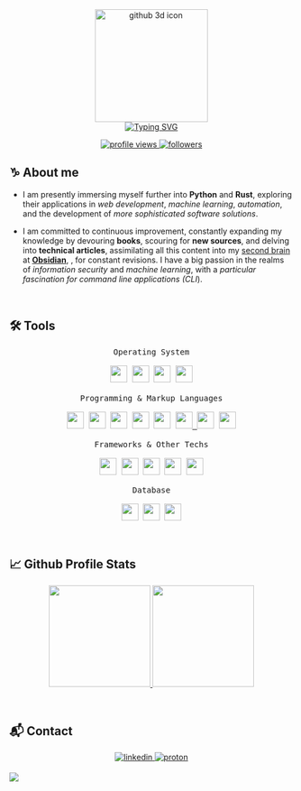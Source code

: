 <div align=center>
    <img src="https://raw.githubusercontent.com/d-hcosta/d-hcosta/main/assets/github.png" alt="github 3d icon" height="200">
</div>
<div align=center>
    <a href="https://git.io/typing-svg"><img src="https://readme-typing-svg.herokuapp.com?font=Fira+Code&duration=5000&pause=500&color=52F7EF&center=true&vCenter=true&width=500&lines=Hi!+I'm+Diego;Fullstack+Developer;Artificial+Intelligence+Student;I+use+Arch+btw" alt="Typing SVG" /></a>
</div>

<p align="center">
 <a href="https://github.com/d-hcosta">
  <img src="https://komarev.com/ghpvc/?username=d-hcosta&label=Profile%20views&color=0e75b6&style=flat" alt="profile views"/>
 </a>
 <a href="https://github.com/d-hcosta">
  <img src="https://img.shields.io/github/followers/d-hcosta?label=Followers" alt="followers"/>
 </a>
</p>

## ♑ About me

- I am presently immersing myself further into **Python** and **Rust**, exploring their applications in *web development*, *machine learning*, *automation*, and the development of *more sophisticated software solutions*.

- I am committed to continuous improvement, constantly expanding my knowledge by devouring **books**, scouring for **new sources**, and delving into **technical articles**, assimilating all this content into my [second brain](https://fortelabs.com/blog/basboverview/) at **[Obsidian](https://obsidian.md/)**, , for constant revisions. I have a big passion in the realms of *information security* and *machine learning*, with a *particular fascination for command line applications (CLI*).

<br/>

## 🛠️ Tools

<p align=center>
 <kbd>
      <kbd>Operating System</kbd>
      <br>
      <br>
        <a href="https://www.microsoft.com/en-us/windows" target="_blank"><img width="30px" src="https://cdn.jsdelivr.net/gh/devicons/devicon/icons/windows8/windows8-original.svg" /></a>
        <a href="https://pop.system76.com/" target="_blank"><img width="30px" src="https://upload.wikimedia.org/wikipedia/commons/4/46/Pop%21_OS_Icon.svg" /></a>
        <a href="https://fedoraproject.org/" target="_blank"><img width="30px" src="https://cdn.jsdelivr.net/gh/devicons/devicon@latest/icons/fedora/fedora-original.svg" /></a>
        <a href="https://archlinux.org/" target="_blank"><img width="30px" src="https://upload.wikimedia.org/wikipedia/commons/1/13/Arch_Linux_%22Crystal%22_icon.svg" /></a>
    </kbd>
      <br>
      <br>
    <kbd>
      <kbd>Programming & Markup Languages</kbd>
      <br>
      <br>
        <a href="https://www.python.org/" target="_blank"><img width="30px" src="https://cdn.jsdelivr.net/gh/devicons/devicon/icons/python/python-original.svg" /></a>
        <a href="https://developer.mozilla.org/en-US/docs/Web/JavaScript" target="_blank"><img width="30px" src="https://cdn.jsdelivr.net/gh/devicons/devicon/icons/javascript/javascript-original.svg" /></a>
        <a href="https://www.typescriptlang.org/" target="_blank"><img width="30px" src="https://cdn.jsdelivr.net/gh/devicons/devicon/icons/typescript/typescript-original.svg" /></a>
        <a href="https://www.php.net/" target="_blank"><img width="30px" src="https://cdn.jsdelivr.net/gh/devicons/devicon/icons/php/php-original.svg" /></a>
        <a href="https://www.rust-lang.org/" target="_blank"><img width="30px" src="https://upload.wikimedia.org/wikipedia/commons/d/d5/Rust_programming_language_black_logo.svg" /></a>
        <a href="https://html.com/html5/" target="_blank"><img width="30px" src="https://cdn.jsdelivr.net/gh/devicons/devicon/icons/html5/html5-original.svg" /> </a>
        <a href="https://www.markdownguide.org/" target="_blank"><img width="30px" src="https://cdn.jsdelivr.net/gh/devicons/devicon/icons/markdown/markdown-original.svg" /></a>
        <a href="https://www.w3schools.com/css/" target="_blank"><img width="30px" src="https://cdn.jsdelivr.net/gh/devicons/devicon@latest/icons/css3/css3-original.svg" /></a>
    </kbd>
      <br>
      <br>
    <kbd>
      <kbd>Frameworks & Other Techs</kbd>
      <br>
      <br>
        <a href="https://nodejs.org/en" target="_blank"><img width="30px" src="https://cdn.jsdelivr.net/gh/devicons/devicon/icons/nodejs/nodejs-original.svg" /></a>
        <a href="https://expressjs.com/" target="_blank"><img width="30px" src="https://cdn.jsdelivr.net/gh/devicons/devicon@latest/icons/express/express-original.svg" /></a>
        <a href="https://react.dev/" target="_blank"><img width="30px" src="https://cdn.jsdelivr.net/gh/devicons/devicon/icons/react/react-original.svg" /></a>
        <a href="https://nextjs.org/" target="_blank"><img width="30px" src="https://cdn.jsdelivr.net/gh/devicons/devicon@latest/icons/nextjs/nextjs-original.svg" /></a>
        <a href="https://laravel.com/" target="_blank"><img width="30px" src="https://cdn.jsdelivr.net/gh/devicons/devicon@latest/icons/laravel/laravel-original.svg" /></a>
    </kbd>
    <kbd>
      <br>
      <br>
      <kbd>Database</kbd>
      <br>
      <br>
      <a href="https://www.mysql.com/" target="_blank"><img width="30px" src="https://cdn.jsdelivr.net/gh/devicons/devicon/icons/mysql/mysql-plain.svg" /></a>
      <a href="https://www.postgresql.org/" target="_blank"><img width="30px" src="https://cdn.jsdelivr.net/gh/devicons/devicon/icons/postgresql/postgresql-original.svg" /></a>
      <a href="https://www.microsoft.com/en-us/sql-server/sql-server-downloads" target="_blank"><img width="30px" src="https://cdn.jsdelivr.net/gh/devicons/devicon/icons/microsoftsqlserver/microsoftsqlserver-plain-wordmark.svg" /></a>
    </kbd>
      <br>
</p>

<br/>

## 📈 Github Profile Stats

<p align="center">
    <a href="https://github.com/d-hcosta">
        <img height="180em" src="https://streak-stats.demolab.com?user=d-hcosta&theme=tokyonight&hide_border=true&border_radius="/>
        <img height="180em" src="https://github-readme-stats.vercel.app/api/top-langs/?username=d-hcosta&hide_border=true&layout=compact&theme=tokyonight&hide=jupyter%20notebook"/>
    </a>
</p>

<br/>

## 📬 Contact

<p align=center>
    <a href="https://linkedin.com/in/d-hcosta" target="_blank">
        <img src="https://raw.githubusercontent.com/d-hcosta/d-hcosta/main/assets/linkedin.svg" alt=linkedin style="margin-bottom: 5px;" />
    </a>
    <a href="mailto:d-hcosta@proton.me" target="_blank">
        <img src="https://raw.githubusercontent.com/d-hcosta/d-hcosta/main/assets/proton-mail.svg" alt=proton style="margin-bottom: 5px;" />
    </a>
</p>

<img src="https://user-images.githubusercontent.com/73097560/115834477-dbab4500-a447-11eb-908a-139a6edaec5c.gif" />
